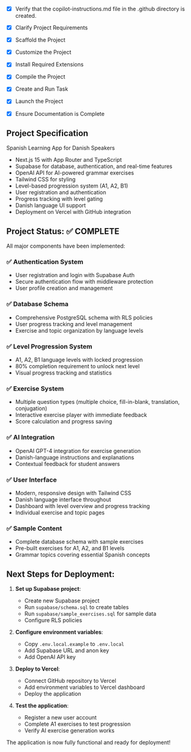 <!-- Use this file to provide workspace-specific custom instructions to Copilot. For more details, visit https://code.visualstudio.com/docs/copilot/copilot-customization#_use-a-githubcopilotinstructionsmd-file -->
- [x] Verify that the copilot-instructions.md file in the .github directory is created.

- [x] Clarify Project Requirements

- [x] Scaffold the Project

- [x] Customize the Project

- [x] Install Required Extensions

- [x] Compile the Project

- [x] Create and Run Task

- [x] Launch the Project

- [x] Ensure Documentation is Complete

## Project Specification
Spanish Learning App for Danish Speakers
- Next.js 15 with App Router and TypeScript
- Supabase for database, authentication, and real-time features
- OpenAI API for AI-powered grammar exercises
- Tailwind CSS for styling
- Level-based progression system (A1, A2, B1)
- User registration and authentication
- Progress tracking with level gating
- Danish language UI support
- Deployment on Vercel with GitHub integration

## Project Status: ✅ COMPLETE

All major components have been implemented:

### ✅ Authentication System
- User registration and login with Supabase Auth
- Secure authentication flow with middleware protection
- User profile creation and management

### ✅ Database Schema
- Comprehensive PostgreSQL schema with RLS policies
- User progress tracking and level management
- Exercise and topic organization by language levels

### ✅ Level Progression System
- A1, A2, B1 language levels with locked progression
- 80% completion requirement to unlock next level
- Visual progress tracking and statistics

### ✅ Exercise System
- Multiple question types (multiple choice, fill-in-blank, translation, conjugation)
- Interactive exercise player with immediate feedback
- Score calculation and progress saving

### ✅ AI Integration
- OpenAI GPT-4 integration for exercise generation
- Danish-language instructions and explanations
- Contextual feedback for student answers

### ✅ User Interface
- Modern, responsive design with Tailwind CSS
- Danish language interface throughout
- Dashboard with level overview and progress tracking
- Individual exercise and topic pages

### ✅ Sample Content
- Complete database schema with sample exercises
- Pre-built exercises for A1, A2, and B1 levels
- Grammar topics covering essential Spanish concepts

## Next Steps for Deployment:

1. **Set up Supabase project**:
   - Create new Supabase project
   - Run `supabase/schema.sql` to create tables
   - Run `supabase/sample_exercises.sql` for sample data
   - Configure RLS policies

2. **Configure environment variables**:
   - Copy `.env.local.example` to `.env.local`
   - Add Supabase URL and anon key
   - Add OpenAI API key

3. **Deploy to Vercel**:
   - Connect GitHub repository to Vercel
   - Add environment variables to Vercel dashboard
   - Deploy the application

4. **Test the application**:
   - Register a new user account
   - Complete A1 exercises to test progression
   - Verify AI exercise generation works

The application is now fully functional and ready for deployment!
